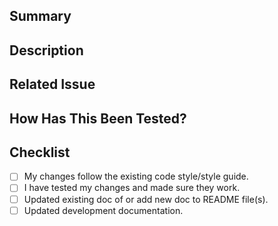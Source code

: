 ## Summary
<!--- Provide a general summary of your changes in the Title above -->

## Description
<!--- Describe your changes in detail -->

## Related Issue
<!--- This project only accepts pull requests related to open issues -->
<!--- If suggesting a new feature or change, please discuss it in an issue first -->
<!--- If fixing a bug, there should be an issue describing it with steps to reproduce -->
<!--- Please link to the issue here: -->

## How Has This Been Tested?
<!--- Please describe in detail how you tested your changes. -->
<!--- Include details of your testing environment, and the tests you ran to -->
<!--- see how your change affects other areas of the code, etc. -->

## Checklist
<!-- Make sure you covered all items, which apply, of the checklist below. -->
<!-- Strikethrough items that do not apply and provide a brief description why. -->
* [ ] My changes follow the existing code style/style guide.
* [ ] I have tested my changes and made sure they work.
* [ ] Updated existing doc of or add new doc to README file(s).
* [ ] Updated development documentation.
